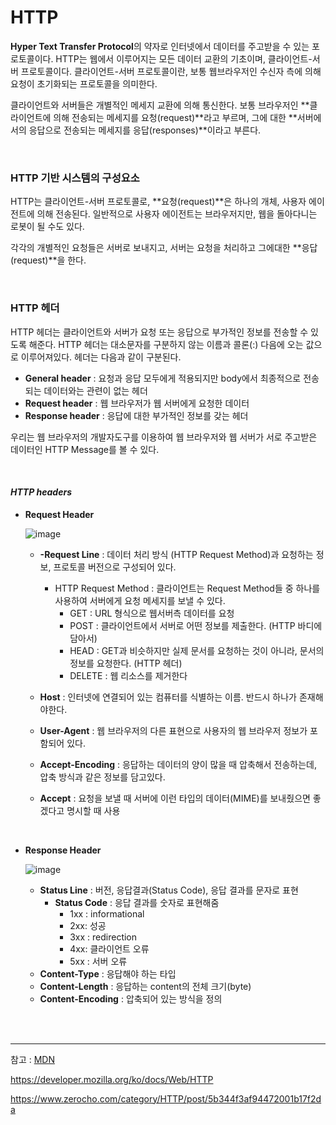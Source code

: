 # HTTP

**Hyper Text Transfer Protocol**의 약자로 인터넷에서 데이터를 주고받을 수 있는 포로토콜이다. HTTP는 웹에서 이루어지는 모든 데이터 교환의 기초이며, 클라이언트-서버 프로토콜이다. 클라이언트-서버 프로토콜이란, 보통 웹브라우저인 수신자 측에 의해 요청이 초기화되는 프로토콜을 의미한다. 

클라이언트와 서버들은 개별적인 메세지 교환에 의해 통신한다. 보통 브라우저인 **클라이언트에 의해 전송되는 메세지를 요청(request)**라고 부르며, 그에 대한 **서버에서의 응답으로 전송되는 메세지를 응답(responses)**이라고 부른다.

<br>

### HTTP 기반 시스템의 구성요소

HTTP는 클라이언트-서버 프로토콜로, **요청(request)**은 하나의 개체, 사용자 에이전트에 의해 전송된다. 일반적으로 사용자 에이전트는 브라우저지만, 웹을 돌아다니는 로봇이 될 수도 있다.

각각의 개별적인 요청들은 서버로 보내지고, 서버는 요청을 처리하고 그에대한 **응답(request)**을 한다. 

<br>

### HTTP 헤더

HTTP 헤더는 클라이언트와 서버가 요청 또는 응답으로 부가적인 정보를 전송할 수 있도록 해준다. HTTP 헤더는 대소문자를 구분하지 않는 이름과 콜론(:) 다음에 오는 값으로 이루어져있다. 헤더는 다음과 같이 구분된다.

- **General header** : 요청과 응답 모두에게 적용되지만 body에서 최종적으로 전송되는 데이터와는 관련이 없는 헤더
- **Request header** : 웹 브라우저가 웹 서버에게 요청한 데이터
- **Response header** : 응답에 대한 부가적인 정보를 갖는 헤더

우리는 웹 브라우저의 개발자도구를 이용하여 웹 브라우저와 웹 서버가 서로 주고받은 데이터인 HTTP Message를 볼 수 있다.

<br>

#### *HTTP headers*

- **Request Header**

  ![image](https://user-images.githubusercontent.com/68289543/104690893-98568180-5748-11eb-9ee1-72b320c5d214.png)

  

  - **-Request Line** : 데이터 처리 방식 (HTTP Request Method)과 요청하는 정보, 프로토콜 버전으로 구성되어 있다.
    - HTTP Request Method : 클라이언트는 Request Method들 중 하나를 사용하여 서버에게 요청 메세지를 보낼 수 있다.
      - GET : URL 형식으로 웹서버측 데이터를 요청
      - POST : 클라이언트에서 서버로 어떤 정보를 제출한다. (HTTP 바디에 담아서)
      - HEAD : GET과 비슷하지만 실제 문서를 요청하는 것이 아니라, 문서의 정보를 요청한다. (HTTP 헤더)
      - DELETE : 웹 리소스를 제거한다

  - **Host** : 인터넷에 연결되어 있는 컴퓨터를 식별하는 이름. 반드시 하나가 존재해야한다.
  - **User-Agent** : 웹 브라우저의 다른 표현으로 사용자의 웹 브라우저 정보가 포함되어 있다.
  - **Accept-Encoding** : 응답하는 데이터의 양이 많을 때 압축해서 전송하는데, 압축 방식과 같은 정보를 담고있다.
  - **Accept** : 요청을 보낼 때 서버에 이런 타입의 데이터(MIME)를 보내줬으면 좋겠다고 명시할 때 사용

<br>

- **Response Header**

  ![image](https://user-images.githubusercontent.com/68289543/104693016-4b74aa00-574c-11eb-8515-69ba92b25699.png)

  - **Status Line** : 버전, 응답결과(Status Code), 응답 결과를 문자로 표현
    - **Status Code** : 응답 결과를 숫자로 표현해줌
      - 1xx : informational
      - 2xx: 성공
      - 3xx : redirection
      - 4xx: 클라이언트 오류 
      - 5xx : 서버 오류
  - **Content-Type** : 응답해야 하는 타입
  - **Content-Length** : 응답하는 content의 전체 크기(byte)
  - **Content-Encoding** : 압축되어 있는 방식을 정의

<br>

<br>

___

참고 : [MDN](https://developer.mozilla.org/ko/docs/Web/HTTP)

https://developer.mozilla.org/ko/docs/Web/HTTP

https://www.zerocho.com/category/HTTP/post/5b344f3af94472001b17f2da
